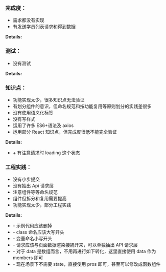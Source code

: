### 完成度：

- 需求都没有实现
- 有发送学员列表请求和得到数据

**Details:**

### 测试：

- 没有测试

**Details:**

### 知识点：

- 功能实现太少，很多知识点无法验证
- 有划分组件的意识，但命名规范和按功能复用等原则划分的实践差很多
- 没有使用语义化标签
- 没有写样式
- 运用了许多 ES6+语法及 axios
- 运用部分 React 知识点，但完成度很低不能完全验证

**Details:**

- \+ 有注意请求时 loading 这个状态

### 工程实践：

- 没有小步提交
- 没有抽出 Api 请求层
- 注意组件等等命名规范
- 组件但拆分和复用需要提高
- 功能实现太少，部分工程实践

**Details:**

- \- 示例代码应该删掉
- \- class 命名应该大写开头
- \- 变量命名小写开头
- \- 请求应该与页面数据渲染接耦开来，可以单独抽出 API 请求层
- \- 对于 data 是数组而言，不用再进行如下转化，这里直接使用 data 作为 members 即可
- \- 现在场景下不需要 state，直接使用 pros 即可，甚至可以修改成函数组件
